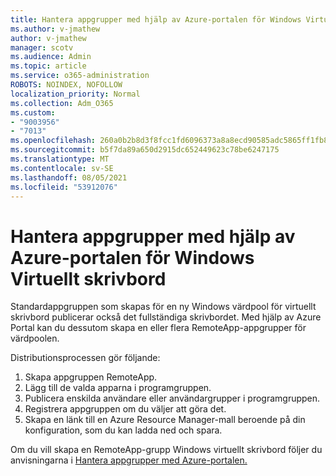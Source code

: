 ```yaml
---
title: Hantera appgrupper med hjälp av Azure-portalen för Windows Virtuellt skrivbord
ms.author: v-jmathew
author: v-jmathew
manager: scotv
ms.audience: Admin
ms.topic: article
ms.service: o365-administration
ROBOTS: NOINDEX, NOFOLLOW
localization_priority: Normal
ms.collection: Adm_O365
ms.custom:
- "9003956"
- "7013"
ms.openlocfilehash: 260a0b2b8d3f8fcc1fd6096373a8a8ecd90585adc5865ff1fb832870cb62102e
ms.sourcegitcommit: b5f7da89a650d2915dc652449623c78be6247175
ms.translationtype: MT
ms.contentlocale: sv-SE
ms.lasthandoff: 08/05/2021
ms.locfileid: "53912076"
---
```

# <a name="manage-app-groups-by-using-the-azure-portal-for-windows-virtual-desktop"></a>Hantera appgrupper med hjälp av Azure-portalen för Windows Virtuellt skrivbord

Standardappgruppen som skapas för en ny Windows värdpool för virtuellt skrivbord publicerar också det fullständiga skrivbordet. Med hjälp av Azure Portal kan du dessutom skapa en eller flera RemoteApp-appgrupper för värdpoolen.

Distributionsprocessen gör följande:

1. Skapa appgruppen RemoteApp.
2. Lägg till de valda apparna i programgruppen.
3. Publicera enskilda användare eller användargrupper i programgruppen.
4. Registrera appgruppen om du väljer att göra det.
5. Skapa en länk till en Azure Resource Manager-mall beroende på din konfiguration, som du kan ladda ned och spara.

Om du vill skapa en RemoteApp-grupp Windows virtuellt skrivbord följer du anvisningarna i [Hantera appgrupper med Azure-portalen.](https://go.microsoft.com/fwlink/?linkid=2129550)
